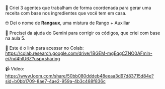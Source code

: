 🤖 Criei 3 agentes que trabalham de forma coordenada para gerar uma receita com base nos ingredientes que você tem em casa. 

🤓 Dei o nome de <b>Rangaux</b>, uma mistura de Rango + Auxiliar 

👀 Precisei da ajuda do Gemini para corrigir os códigos, que criei com base na aula 5. 

🔗 Este é o link para acessar no Colab: https://colab.research.google.com/drive/1BGEM-mgEqgCZNO0AFmln-ei7nd4hlU6Z?usp=sharing

📹 Vídeo: https://www.loom.com/share/50bb080dddeb48eeaa3d97d83715d84e?sid=b0bb1709-8ae7-4ae2-959a-4b3c488f836c
